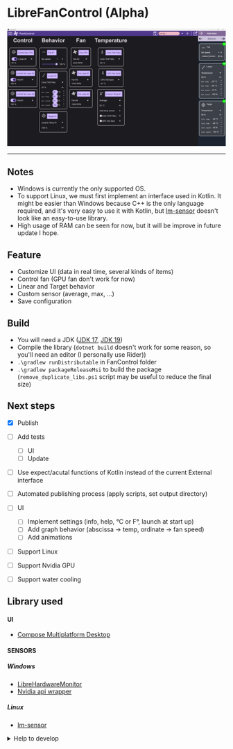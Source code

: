 # LibreFanControl (Alpha)

<img src="assets/mainPage.png" alt="app image">

------


## Notes
- Windows is currently the only supported OS.
- To support Linux, we must first implement an interface used in Kotlin. It might be easier than Windows because C++ is the only language required, and it's very easy to use it with Kotlin, but [lm-sensor](https://github.com/lm-sensors/lm-sensors) doesn't look like an easy-to-use library.
- High usage of RAM can be seen for now, but it will be improve in future update I hope.


## Feature
- Customize UI (data in real time, several kinds of items)
- Control fan (GPU fan don't work for now)
- Linear and Target behavior
- Custom sensor (average, max, ...)
- Save configuration


## Build
- You will need a JDK ([JDK 17](https://www.oracle.com/java/technologies/javase/jdk17-archive-downloads.html), [JDK 19](https://jdk.java.net/19/))
- Compile the library (`dotnet build` doesn't work for some reason, so you'll need an editor (I personally use Rider))
- `.\gradlew runDistributable` in FanControl folder
-  `.\gradlew packageReleaseMsi` to build the package (`remove_duplicate_libs.ps1` script may be useful to reduce the final size)


## Next steps

- [x] Publish
- [ ] Add tests
  - [ ] UI
  - [ ] Update
- [ ] Use expect/acutal functions of Kotlin instead of the current External interface
- [ ] Automated publishing process (apply scripts, set output directory)
- [ ] UI
  - [ ] Implement settings (info, help, °C or F°, launch at start up)
  - [ ] Add graph behavior (abscissa -> temp, ordinate -> fan speed)
  - [ ] Add animations
- [ ] Support Linux
- [ ] Support Nvidia GPU
- [ ] Support water cooling


## Library used

#### UI
- [Compose Multiplatform Desktop](https://www.jetbrains.com/lp/compose-mpp/)
#### SENSORS
##### Windows
- [LibreHardwareMonitor](https://github.com/LibreHardwareMonitor/LibreHardwareMonitor)
- [Nvidia api wrapper](https://github.com/falahati/NvAPIWrapper)
##### Linux
- [lm-sensor](https://github.com/lm-sensors/lm-sensors)

  
<details>
<summary>Help to develop</summary>
<br/>
  
> LibreHardwareMonitor [implementation](https://github.com/lich426/FanCtrl) in C#

> Github of [compose-desktop](https://github.com/JetBrains/compose-jb)

</details>

